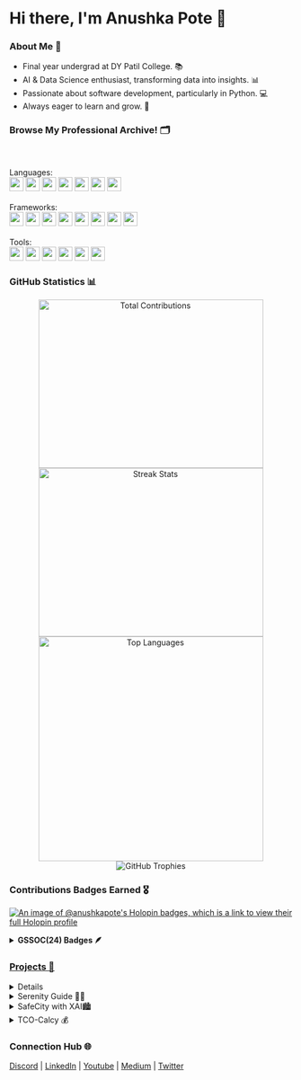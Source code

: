 # Hi there, I'm Anushka Pote 👋

### About Me 🌟
- Final year undergrad at DY Patil College. 📚
- AI & Data Science enthusiast, transforming data into insights. 📊  
- Passionate about software development, particularly in Python. 💻  
- Always eager to learn and grow. 🚀
 
### Browse My Professional Archive! 🗂️ 
<br><br>
   Languages:
    <br>
    <img src="https://img.shields.io/badge/-Python-3776AB?style=flat-square&logo=python&logoColor=white" height="25" /> 
    <img src="https://img.shields.io/badge/-C++-00599C?style=flat-square&logo=c%2B%2B&logoColor=white" height="25" /> 
    <img src="https://img.shields.io/badge/-R-276DC3?style=flat-square&logo=r&logoColor=white" height="25" /> 
    <img src="https://img.shields.io/badge/-SQL-4479A1?style=flat-square&logo=postgresql&logoColor=white" height="25" /> 
    <img src="https://img.shields.io/badge/-JavaScript-F7DF1E?style=flat-square&logo=javascript&logoColor=black" height="25" />
    <img src="https://img.shields.io/badge/-HTML-E34F26?style=flat-square&logo=html5&logoColor=white" height="25" /> 
    <img src="https://img.shields.io/badge/-CSS-1572B6?style=flat-square&logo=css3&logoColor=white" height="25" /> 
    <br><br>
   Frameworks:
    <br>
    <img src="https://img.shields.io/badge/-Flask-000000?style=flat-square&logo=flask&logoColor=white" height="25" /> 
    <img src="https://img.shields.io/badge/-Django-092E20?style=flat-square&logo=django&logoColor=white" height="25" /> 
    <img src="https://img.shields.io/badge/-FastAPI-005571?style=flat-square&logo=fastapi&logoColor=white" height="25" /> 
    <img src="https://img.shields.io/badge/-Streamlit-FF4B4B?style=flat-square&logo=streamlit&logoColor=white" height="25" /> 
    <img src="https://img.shields.io/badge/-Matplotlib-003B57?style=flat-square&logo=matplotlib&logoColor=white" height="25" /> 
    <img src="https://img.shields.io/badge/-Google%20Analytics-E37400?style=flat-square&logo=google-analytics&logoColor=white" height="25" /> 
    <img src="https://img.shields.io/badge/-TensorFlow-FF6F00?style=flat-square&logo=tensorflow&logoColor=white" height="25" /> 
    <img src="https://img.shields.io/badge/-Bootstrap-563D7C?style=flat-square&logo=bootstrap&logoColor=white" height="25" /> 
    <br><br>
   Tools:
    <br>
    <img src="https://img.shields.io/badge/-PowerBI-F2C811?style=flat-square&logo=power-bi&logoColor=black" height="25" /> 
    <img src="https://img.shields.io/badge/-Excel-217346?style=flat-square&logo=microsoft-excel&logoColor=white" height="25" /> 
    <img src="https://img.shields.io/badge/-Jupyter-DA5B0D?style=flat-square&logo=jupyter&logoColor=white" height="25" /> 
    <img src="https://img.shields.io/badge/-Git-F05032?style=flat-square&logo=git&logoColor=white" height="25" /> 
    <img src="https://img.shields.io/badge/-GitHub-181717?style=flat-square&logo=github&logoColor=white" height="25" /> 
    <img src="https://img.shields.io/badge/-Tableau-E97627?style=flat-square&logo=tableau&logoColor=white" height="25" /> 

### GitHub Statistics 📊
<p align="center">
  <img src="https://github-readme-stats.vercel.app/api?username=Anushka-Pote&show_icons=true&theme=radical" width="400" height="300" alt="Total Contributions" style="margin: 0;" /> 
  <img src="https://github-readme-streak-stats.herokuapp.com/?user=Anushka-Pote&theme=radical" width="400" height="300" alt="Streak Stats" style="margin: 0;" />
  <img src="https://github-readme-stats.vercel.app/api/top-langs/?username=Anushka-Pote&layout=compact&theme=radical" width="400" height="auto" alt="Top Languages" style="margin: 0;" />
  <img src="https://github-profile-trophy.vercel.app/?username=Anushka-Pote&theme=radical&no-frame=true&no-bg=true&margin-w=15" alt="GitHub Trophies" style="margin: 0;" />
</p>

### Contributions Badges Earned 🎖️
[![An image of @anushkapote's Holopin badges, which is a link to view their full Holopin profile](https://holopin.me/anushkapote)](https://holopin.io/@anushkapote)

<details>	
 <summary><b>GSSOC(24) Badges 🪶</b></summary><br>
<div style='display:flex; align-items:center;' align='center'><a href="https://gssoc.girlscript.tech/leaderboard">
<img src="https://raw.githubusercontent.com/GSSoC24/Postman-Challenge/main/docs/assets/Postman%20White.png" width="120px" height="120px" gap: 30px />
  <img src="https://raw.githubusercontent.com/GSSoC24/Postman-Challenge/main/docs/assets/1.png" width="120px" height="120px" gap: 20px />
  <img src="https://raw.githubusercontent.com/GSSoC24/Postman-Challenge/main/docs/assets/2.png" width="120px" height="120px" gap: 20px />
  <img src="https://raw.githubusercontent.com/GSSoC24/Postman-Challenge/main/docs/assets/3.png" width="120px" height="120px" gap: 20px />
  <img src="https://raw.githubusercontent.com/GSSoC24/Postman-Challenge/main/docs/assets/4.png" width="120px" height="120px" gap: 20px />
  <img src="https://raw.githubusercontent.com/GSSoC24/Postman-Challenge/main/docs/assets/5.png" width="120px" height="120px" gap: 20px />
</div>
</details>

### Projects 🚀

<details>
  <summary>Standout Platform 🌟</summary>
  This award-winning platform, which secured first place at the Code Without Barrier Microsoft Hackathon 24, revolutionizes personalized learning through tailored course recommendations. Standout Platform transforms user data into actionable insights, empowering learners to navigate their educational journeys effectively.  
  <a href="https://github.com/Anushka-Pote/StandOut-Platform">Repo</a> | <a href="https://youtu.be/r6Miayfoy2k">Demo</a>
</details>

<details>
  <summary>Serenity Guide 🧘‍♀️</summary>
  Serenify Guide is an innovative health and mind relaxation application that utilizes AI tools for effective stress and anger management. By providing personalized resources and techniques, it aims to enhance emotional well-being and promote mental clarity. This project has also been accepted for GirlScript Summer of Code 24 for contributions, reflecting its impact and relevance.  
  <a href="https://github.com/Anushka-Pote/Serenity-Guide">Repo</a> | <a href="https://youtu.be/j4-efJYhnzs">Demo</a>
</details>

<details>
  <summary>SafeCity with XAI🏙️</summary>
  SafeCity harnesses the power of Explainable AI to enhance urban safety through transparent decision-making. The project focuses on providing insights into safety measures and their effectiveness, fostering trust within communities. By bridging the gap between technology and public safety, SafeCity aims to create a safer urban environment.  
  <a href="https://github.com/Anushka-Pote/SafeCity-with-XAI">Repo</a> | <a href="https://youtu.be/Zo1i4-fzEps">Demo</a>
</details>

<details>
  <summary>TCO-Calcy 💰</summary>
  TCO-Calcy is a cloud-based tool designed to calculate the Total Cost of Ownership, offering businesses critical insights for strategic financial decisions. By leveraging machine learning algorithms, this application provides predictive analytics that helps organizations optimize their investments. The comprehensive reporting feature enhances clarity and aids in effective budgeting.  
  <a href="https://github.com/Anushka-Pote/TCO-Cloud-Calcy">Repo</a> | <a href="https://youtu.be/7Cs2A7y_Mk4">Demo</a>
</details>

### Connection Hub 🌐

[Discord](https://discord.com/users/poteanu)  |  [LinkedIn](https://www.linkedin.com/in/anushka-pote/)  |  [Youtube](https://www.youtube.com/@anushkapote6925)  | [Medium](https://medium.com/@anushkapote1603)  |  [Twitter](https://x.com/AnushkaPote)



